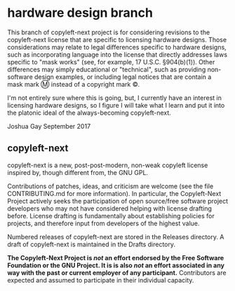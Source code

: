 
# hardware design branch #

This branch of copyleft-next project is for considering revisions to the
copyleft-next license that are specific to licensing hardware designs. Those 
considerations may relate to legal differences specific to hardware designs,
such as incorporating language into the license that directly addresses laws 
specific to "mask works" (see, for example, 17 U.S.C. §904(b)(1)). Other 
differences may simply educational or "technical", such as providing non-software 
design examples, or including legal notices that are contain a mask mark Ⓜ 
instead of a copyright mark ©. 

I'm not entirely sure where this is going, but, I currently have an interest in 
licensing hardware designs, so I figure I will take what I learn and put it into 
the platonic ideal of the always-becoming copyleft-next.

Joshua Gay
September 2017

## copyleft-next ##

copyleft-next is a new, post-post-modern, non-weak copyleft license
inspired by, though different from, the GNU GPL.

Contributions of patches, ideas, and criticism are welcome (see the
file CONTRIBUTING.md for more information).  In particular, the
Copyleft-Next Project actively seeks the participation of open
source/free software project developers who may not have considered
helping with license drafting before. License drafting is
fundamentally about establishing policies for projects, and therefore
input from developers of the highest value.

Numbered releases of copyleft-next are stored in the Releases directory. A
draft of copyleft-next is maintained in the Drafts directory.

**The Copyleft-Next Project is *not* an effort endorsed by the Free
Software Foundation or the GNU Project. It is is also *not* an effort
associated in any way with the past or current employer of any participant.**
Contributors are expected and assumed to participate in their individual
capacity.
 

